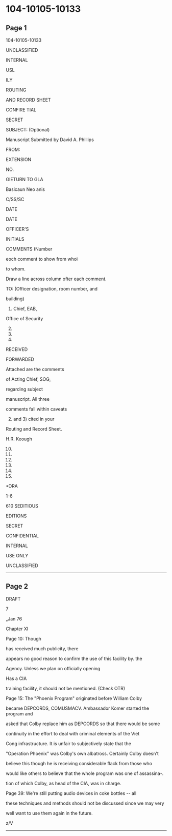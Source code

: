 # 104-10105-10133

## Page 1

104-10105-10133

UNCLASSIFiED

INTERNAL

USL

ILY

ROUTING

AND RECORD SHEET

CONFIRE TIAL

SECRET

SUBJECT: (Optional)

Manuscript Submitted by David A. Phillips

FROM:

EXTENSION

NO.

GIETURN TO GLA

Basicaun Neo anis

C/SS/SC

DATE

DATE

OFFICER'S

INITIALS

COMMENTS (Number

eoch comment to show from whoi

to whom.

Draw a line across column ofter each comment.

TO: (Officer designation, room number, and

building)

1. Chief, EAB,

Office of Security

2.

3.

4.

RECEIVED

FORWARDED

Attached are the comments

of Acting Chief, SOG,

regarding subject

manuscript. All three

comments fall within caveats

2) and 3) cited in your

Routing and Record Sheet.

H.R. Keough

10.

11.

12.

13.

14.

15.

•ORA

1-6

610 SEDITIOUS

EDITIONS

SECRET

CONFIDENTIAL

INTERNAL

USE ONLY

UNCLASSIFIED

---

## Page 2

DRAFT

7

„Jan 76

Chapter XI

Page 10: Though

has received much publicity, there

appears no good reason to confirm the use of this facility by. the

Agency. Unless we plan on officially opening

Has a CIA

training facility, it should not be mentioned. (Check OTR)

Page 15: The "Phoenix Program" originated before William Colby

became DEPCORDS, COMUSMACV. Ambassador Komer started the program and

asked that Colby replace him as DEPCORDS so that there would be some

continuity in the effort to deal with criminal elements of the Viet

Cong infrastructure. It is unfair to subjectively state that the

"Operation Phoenix" was Colby's own albatross. Certainly Colby doesn't

believe this though he is receiving considerable flack from those who

would like others to believe that the whole program was one of assassina-.

tion of which Colby, as head of the CIA, was in charge.

Page 39: We're still putting audio devices in coke bottles -- all

these techniques and methods should not be discussed since we may very

well want to use them again in the future.

z/V

---

